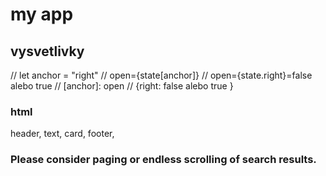 # my app

## vysvetlivky

// let anchor = "right"
// open={state[anchor]}
// open={state.right}=false alebo true
// [anchor]: open
// {right: false alebo true }

### html

header, text, card, footer,

### Please consider paging or endless scrolling of search results.
